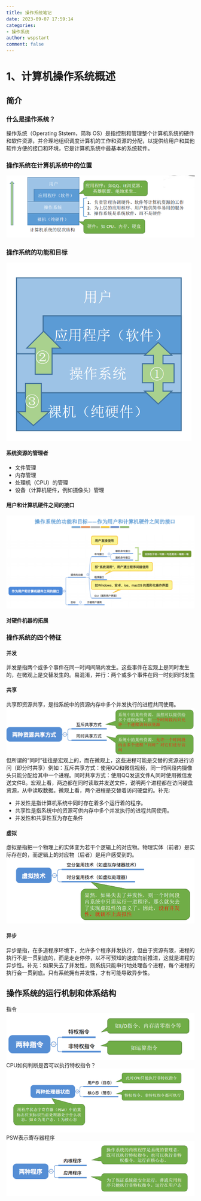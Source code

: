 ```yaml
---
title: 操作系统笔记
date: 2023-09-07 17:59:14
categories:
- 操作系统
author: wspstart
comment: false
---
```



# 1、计算机操作系统概述

## 简介

### 什么是操作系统？
操作系统（Operating Ststem，简称 OS）是指控制和管理整个计算机系统的硬件和软件资源，并合理地组织调度计算机的工作和资源的分配，以提供给用户和其他软件方便的接口和环境，它是计算机系统中最基本的系统软件。

### 操作系统在计算机系统中的位置
![image.png](https://raw.githubusercontent.com/zrgzs/images/main/images/20230907220435.jpg)

### 操作系统的功能和目标
![image.png](https://raw.githubusercontent.com/zrgzs/images/main/images/20230907220441.jpg)

#### 系统资源的管理者

- 文件管理
- 内存管理
- 处理机（CPU）的管理
- 设备（计算机硬件，例如摄像头）管理

#### 用户和计算机硬件之间的接口
![image.png](https://raw.githubusercontent.com/zrgzs/images/main/images/20230907220443.jpg)

#### 对硬件机器的拓展

### 操作系统的四个特征

#### 并发
并发是指两个或多个事件在同一时间间隔内发生。这些事件在宏观上是同时发生的，在微观上是交替发生的。易混淆，并行：两个或多个事件在同一时刻同时发生

#### 共享
共享即资源共享，是指系统中的资源内存中多个并发执行的进程共同使用。![image.png](https://raw.githubusercontent.com/zrgzs/images/main/images/20230907220447.jpg)但所谓的“同时”往往是宏观上的，而在微观上，这些进程可能是交替的资源进行访问（即分时共享）例如：互斥共享方式：使用QQ和微信视频，同一时间段内摄像头只能分配给其中一个进程。同时共享方式：使用QQ发送文件A,同时使用微信发送文件B。宏观上看，两边都在同时读取并发送文件，说明两个进程都在访问硬盘资源，从中读取数据。微观上看，两个进程是交替着访问硬盘的。补充: 

- 并发性是指计算机系统中同时存在着多个运行着的程序。
- 共享性是指系统中的资源可供内存中多个并发执行的进程共同使用。
- 并发性和共享性互为存在条件

#### 虚拟
虚拟是指把一个物理上的实体变为若干个逻辑上的对应物。物理实体（前者）是实际存在的，而逻辑上的对应物（后者）是用户感受到的。![image.png](https://raw.githubusercontent.com/zrgzs/images/main/images/20230907220452.jpg)

#### 异步
异步是指，在多道程序环境下，允许多个程序并发执行，但由于资源有限，进程的执行不是一贯到底的，而是走走停停，以不可预知的速度向前推进，这就是进程的异步性。补充：如果失去了并发性，则系统只能串行地处理各个进程，每个进程的执行会一贯到底。只有系统拥有并发性，才有可能导致异步性。

## 操作系统的运行机制和体系结构
指令![image.png](https://raw.githubusercontent.com/zrgzs/images/main/images/20230907220456.jpg)CPU如何判断是否可以执行特权指令？![image.png](https://raw.githubusercontent.com/zrgzs/images/main/images/20230907220458.jpg)PSW表示寄存器程序![image.png](https://raw.githubusercontent.com/zrgzs/images/main/images/20230907220503.jpg)
